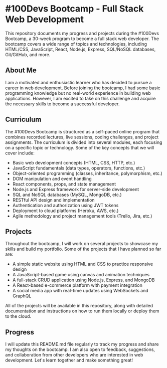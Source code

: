 <h1>#100Devs Bootcamp - Full Stack Web Development</h1>
<p>This repository documents my progress and projects during the #100Devs Bootcamp, a 30-week program to become a full stack web developer. The bootcamp covers a wide range of topics and technologies, including HTML/CSS, JavaScript, React, Node.js, Express, SQL/NoSQL databases, Git/GitHub, and more.</p>

<h2>About Me</h2>
<p>I am a motivated and enthusiastic learner who has decided to pursue a career in web development. Before joining the bootcamp, I had some basic programming knowledge but no real-world experience in building web applications. However, I am excited to take on this challenge and acquire the necessary skills to become a successful developer.</p>

<h2>Curriculum</h2>
<p>The #100Devs Bootcamp is structured as a self-paced online program that combines recorded lectures, live sessions, coding challenges, and project assignments. The curriculum is divided into several modules, each focusing on a specific topic or technology. Some of the key concepts that we will cover include:</p>

<ul>
<li>Basic web development concepts (HTML, CSS, HTTP, etc.)</li>
<li>JavaScript fundamentals (data types, operators, functions, etc.)</li>
<li>Object-oriented programming (classes, inheritance, polymorphism, etc.)</li>
<li>DOM manipulation and event handling</li>
<li>React components, props, and state management</li>
<li>Node.js and Express framework for server-side development</li>
<li>SQL and NoSQL databases (MySQL, MongoDB, etc.)</li>
<li>RESTful API design and implementation</li>
<li>Authentication and authorization using JWT tokens</li>
<li>Deployment to cloud platforms (Heroku, AWS, etc.)</li>
<li>Agile methodology and project management tools (Trello, Jira, etc.)</li>
</ul>

<h2>Projects</h2>
<p>Throughout the bootcamp, I will work on several projects to showcase my skills and build my portfolio. Some of the projects that I have planned so far are:</p>
<ul>
<li>A simple static website using HTML and CSS to practice responsive design</li>
<li>A JavaScript-based game using canvas and animation techniques</li>
<li>A full-stack CRUD application using Node.js, Express, and MongoDB</li>
<li>A React-based e-commerce platform with payment integration</li>
<li>A social media app with real-time updates using WebSockets and GraphQL</li>
</ul>
<p>All of the projects will be available in this repository, along with detailed documentation and instructions on how to run them locally or deploy them to the cloud.</p>

<h2>Progress</h2>
<p>I will update this README.md file regularly to track my progress and share my thoughts on the bootcamp. I am also open to feedback, suggestions, and collaboration from other developers who are interested in web development. Let's learn together and make something great!</p>

